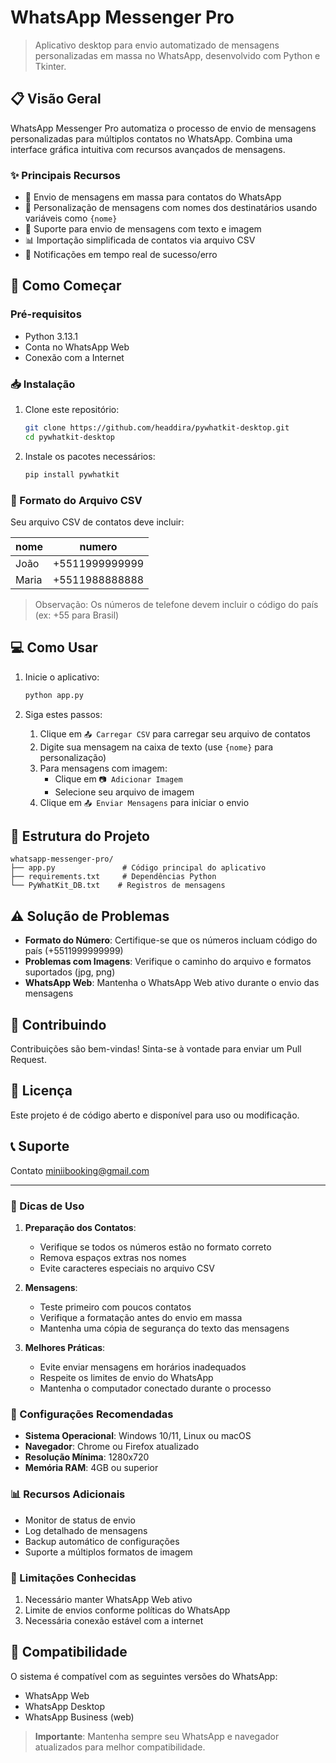 # WhatsApp Messenger Pro 

> Aplicativo desktop para envio automatizado de mensagens personalizadas em massa no WhatsApp, desenvolvido com Python e Tkinter.

## 📋 Visão Geral

WhatsApp Messenger Pro automatiza o processo de envio de mensagens personalizadas para múltiplos contatos no WhatsApp. Combina uma interface gráfica intuitiva com recursos avançados de mensagens.

### ✨ Principais Recursos

- 📱 Envio de mensagens em massa para contatos do WhatsApp
- 🎯 Personalização de mensagens com nomes dos destinatários usando variáveis como `{nome}`
- 📸 Suporte para envio de mensagens com texto e imagem
- 📊 Importação simplificada de contatos via arquivo CSV
- 🔔 Notificações em tempo real de sucesso/erro

## 🚀 Como Começar

### Pré-requisitos

- Python 3.13.1
- Conta no WhatsApp Web
- Conexão com a Internet

### 📥 Instalação

1. Clone este repositório:
   ```bash
   git clone https://github.com/headdira/pywhatkit-desktop.git
   cd pywhatkit-desktop
   ```

2. Instale os pacotes necessários:
   ```bash
   pip install pywhatkit
   ```

### 📝 Formato do Arquivo CSV

Seu arquivo CSV de contatos deve incluir:

| nome | numero |
|------|--------|
| João | +5511999999999 |
| Maria | +5511988888888 |

> Observação: Os números de telefone devem incluir o código do país (ex: +55 para Brasil)

## 💻 Como Usar

1. Inicie o aplicativo:
   ```bash
   python app.py
   ```

2. Siga estes passos:
   1. Clique em `📤 Carregar CSV` para carregar seu arquivo de contatos
   2. Digite sua mensagem na caixa de texto (use `{nome}` para personalização)
   3. Para mensagens com imagem:
      - Clique em `📷 Adicionar Imagem`
      - Selecione seu arquivo de imagem
   4. Clique em `📤 Enviar Mensagens` para iniciar o envio

## 📁 Estrutura do Projeto

```
whatsapp-messenger-pro/
├── app.py               # Código principal do aplicativo
├── requirements.txt     # Dependências Python
└── PyWhatKit_DB.txt    # Registros de mensagens
```

## ⚠️ Solução de Problemas

- **Formato do Número**: Certifique-se que os números incluam código do país (+5511999999999)
- **Problemas com Imagens**: Verifique o caminho do arquivo e formatos suportados (jpg, png)
- **WhatsApp Web**: Mantenha o WhatsApp Web ativo durante o envio das mensagens

## 🤝 Contribuindo

Contribuições são bem-vindas! Sinta-se à vontade para enviar um Pull Request.

## 📄 Licença

Este projeto é de código aberto e disponível para uso ou modificação.

## 📞 Suporte

Contato miniibooking@gmail.com

---

### 📌 Dicas de Uso

1. **Preparação dos Contatos**:
   - Verifique se todos os números estão no formato correto
   - Remova espaços extras nos nomes
   - Evite caracteres especiais no arquivo CSV

2. **Mensagens**:
   - Teste primeiro com poucos contatos
   - Verifique a formatação antes do envio em massa
   - Mantenha uma cópia de segurança do texto das mensagens

3. **Melhores Práticas**:
   - Evite enviar mensagens em horários inadequados
   - Respeite os limites de envio do WhatsApp
   - Mantenha o computador conectado durante o processo

### 🔧 Configurações Recomendadas

- **Sistema Operacional**: Windows 10/11, Linux ou macOS
- **Navegador**: Chrome ou Firefox atualizado
- **Resolução Mínima**: 1280x720
- **Memória RAM**: 4GB ou superior

### 📊 Recursos Adicionais

- Monitor de status de envio
- Log detalhado de mensagens
- Backup automático de configurações
- Suporte a múltiplos formatos de imagem

### 🚫 Limitações Conhecidas

1. Necessário manter WhatsApp Web ativo
2. Limite de envios conforme políticas do WhatsApp
3. Necessária conexão estável com a internet

## 📱 Compatibilidade

O sistema é compatível com as seguintes versões do WhatsApp:
- WhatsApp Web
- WhatsApp Desktop
- WhatsApp Business (web)

> **Importante**: Mantenha sempre seu WhatsApp e navegador atualizados para melhor compatibilidade.
